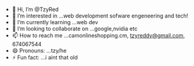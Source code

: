 - 👋 Hi, I’m @TzyRed
- 👀 I’m interested in ...web development sofware engeneering and tech!
- 🌱 I’m currently learning ...web dev
- 💞️ I’m looking to collaborate on ...google,nvidia etc
- 📫 How to reach me ...camonlineshopping.cm, tzyreddy@gmail.com, 674067544
- 😄 Pronouns: ...tzy/he
- ⚡ Fun fact: ...i aint that old

<!---
TzyRed/TzyRed is a ✨ special ✨ repository because its `README.md` (this file) appears on your GitHub profile.
You can click the Preview link to take a look at your changes.
--->
